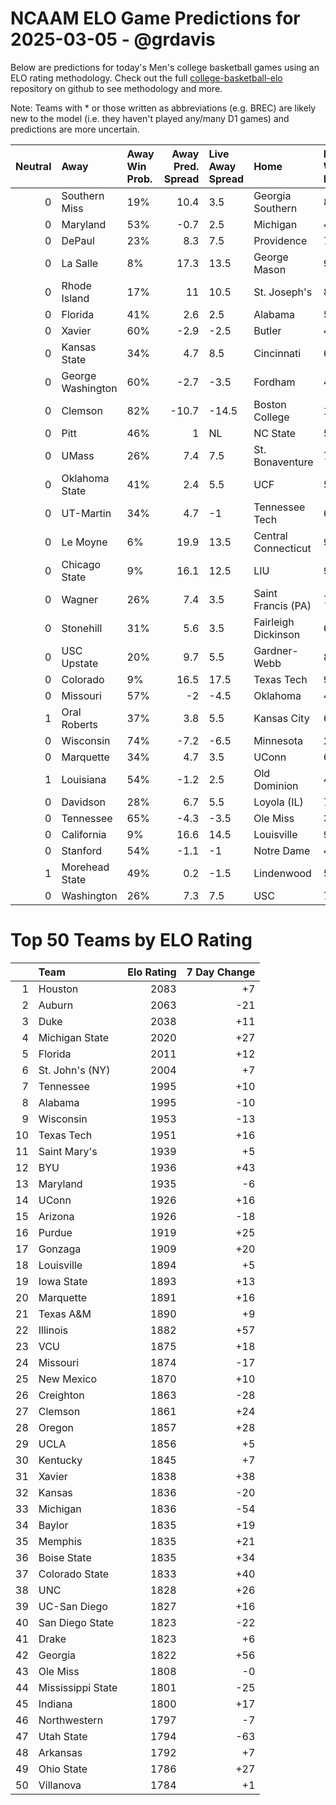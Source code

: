 # NCAAM ELO Game Predictions for 2025-03-05 - @grdavis
Below are predictions for today's Men's college basketball games using an ELO rating methodology. Check out the full [college-basketball-elo](https://github.com/grdavis/college-basketball-elo) repository on github to see methodology and more.

Note: Teams with * or those written as abbreviations (e.g. BREC) are likely new to the model (i.e. they haven't played any/many D1 games) and predictions are more uncertain.

|   Neutral | Away              | Away Win Prob.   |   Away Pred. Spread | Live Away Spread   | Home                | Home Win Prob.   |   Home Pred. Spread |
|----------:|:------------------|:-----------------|--------------------:|:-------------------|:--------------------|:-----------------|--------------------:|
|         0 | Southern Miss     | 19%              |                10.4 | 3.5                | Georgia Southern    | 81%              |               -10.4 |
|         0 | Maryland          | 53%              |                -0.7 | 2.5                | Michigan            | 47%              |                 0.7 |
|         0 | DePaul            | 23%              |                 8.3 | 7.5                | Providence          | 77%              |                -8.3 |
|         0 | La Salle          | 8%               |                17.3 | 13.5               | George Mason        | 92%              |               -17.3 |
|         0 | Rhode Island      | 17%              |                11   | 10.5               | St. Joseph's        | 83%              |               -11   |
|         0 | Florida           | 41%              |                 2.6 | 2.5                | Alabama             | 59%              |                -2.6 |
|         0 | Xavier            | 60%              |                -2.9 | -2.5               | Butler              | 40%              |                 2.9 |
|         0 | Kansas State      | 34%              |                 4.7 | 8.5                | Cincinnati          | 66%              |                -4.7 |
|         0 | George Washington | 60%              |                -2.7 | -3.5               | Fordham             | 40%              |                 2.7 |
|         0 | Clemson           | 82%              |               -10.7 | -14.5              | Boston College      | 18%              |                10.7 |
|         0 | Pitt              | 46%              |                 1   | NL                 | NC State            | 54%              |                -1   |
|         0 | UMass             | 26%              |                 7.4 | 7.5                | St. Bonaventure     | 74%              |                -7.4 |
|         0 | Oklahoma State    | 41%              |                 2.4 | 5.5                | UCF                 | 59%              |                -2.4 |
|         0 | UT-Martin         | 34%              |                 4.7 | -1                 | Tennessee Tech      | 66%              |                -4.7 |
|         0 | Le Moyne          | 6%               |                19.9 | 13.5               | Central Connecticut | 94%              |               -19.9 |
|         0 | Chicago State     | 9%               |                16.1 | 12.5               | LIU                 | 91%              |               -16.1 |
|         0 | Wagner            | 26%              |                 7.4 | 3.5                | Saint Francis (PA)  | 74%              |                -7.4 |
|         0 | Stonehill         | 31%              |                 5.6 | 3.5                | Fairleigh Dickinson | 69%              |                -5.6 |
|         0 | USC Upstate       | 20%              |                 9.7 | 5.5                | Gardner-Webb        | 80%              |                -9.7 |
|         0 | Colorado          | 9%               |                16.5 | 17.5               | Texas Tech          | 91%              |               -16.5 |
|         0 | Missouri          | 57%              |                -2   | -4.5               | Oklahoma            | 43%              |                 2   |
|         1 | Oral Roberts      | 37%              |                 3.8 | 5.5                | Kansas City         | 63%              |                -3.8 |
|         0 | Wisconsin         | 74%              |                -7.2 | -6.5               | Minnesota           | 26%              |                 7.2 |
|         0 | Marquette         | 34%              |                 4.7 | 3.5                | UConn               | 66%              |                -4.7 |
|         1 | Louisiana         | 54%              |                -1.2 | 2.5                | Old Dominion        | 46%              |                 1.2 |
|         0 | Davidson          | 28%              |                 6.7 | 5.5                | Loyola (IL)         | 72%              |                -6.7 |
|         0 | Tennessee         | 65%              |                -4.3 | -3.5               | Ole Miss            | 35%              |                 4.3 |
|         0 | California        | 9%               |                16.6 | 14.5               | Louisville          | 91%              |               -16.6 |
|         0 | Stanford          | 54%              |                -1.1 | -1                 | Notre Dame          | 46%              |                 1.1 |
|         1 | Morehead State    | 49%              |                 0.2 | -1.5               | Lindenwood          | 51%              |                -0.2 |
|         0 | Washington        | 26%              |                 7.3 | 7.5                | USC                 | 74%              |                -7.3 |

# Top 50 Teams by ELO Rating
|    | Team              |   Elo Rating |   7 Day Change |
|---:|:------------------|-------------:|---------------:|
|  1 | Houston           |         2083 |             +7 |
|  2 | Auburn            |         2063 |            -21 |
|  3 | Duke              |         2038 |            +11 |
|  4 | Michigan State    |         2020 |            +27 |
|  5 | Florida           |         2011 |            +12 |
|  6 | St. John's (NY)   |         2004 |             +7 |
|  7 | Tennessee         |         1995 |            +10 |
|  8 | Alabama           |         1995 |            -10 |
|  9 | Wisconsin         |         1953 |            -13 |
| 10 | Texas Tech        |         1951 |            +16 |
| 11 | Saint Mary's      |         1939 |             +5 |
| 12 | BYU               |         1936 |            +43 |
| 13 | Maryland          |         1935 |             -6 |
| 14 | UConn             |         1926 |            +16 |
| 15 | Arizona           |         1926 |            -18 |
| 16 | Purdue            |         1919 |            +25 |
| 17 | Gonzaga           |         1909 |            +20 |
| 18 | Louisville        |         1894 |             +5 |
| 19 | Iowa State        |         1893 |            +13 |
| 20 | Marquette         |         1891 |            +16 |
| 21 | Texas A&M         |         1890 |             +9 |
| 22 | Illinois          |         1882 |            +57 |
| 23 | VCU               |         1875 |            +18 |
| 24 | Missouri          |         1874 |            -17 |
| 25 | New Mexico        |         1870 |            +10 |
| 26 | Creighton         |         1863 |            -28 |
| 27 | Clemson           |         1861 |            +24 |
| 28 | Oregon            |         1857 |            +28 |
| 29 | UCLA              |         1856 |             +5 |
| 30 | Kentucky          |         1845 |             +7 |
| 31 | Xavier            |         1838 |            +38 |
| 32 | Kansas            |         1836 |            -20 |
| 33 | Michigan          |         1836 |            -54 |
| 34 | Baylor            |         1835 |            +19 |
| 35 | Memphis           |         1835 |            +21 |
| 36 | Boise State       |         1835 |            +34 |
| 37 | Colorado State    |         1833 |            +40 |
| 38 | UNC               |         1828 |            +26 |
| 39 | UC-San Diego      |         1827 |            +16 |
| 40 | San Diego State   |         1823 |            -22 |
| 41 | Drake             |         1823 |             +6 |
| 42 | Georgia           |         1822 |            +56 |
| 43 | Ole Miss          |         1808 |             -0 |
| 44 | Mississippi State |         1801 |            -25 |
| 45 | Indiana           |         1800 |            +17 |
| 46 | Northwestern      |         1797 |             -7 |
| 47 | Utah State        |         1794 |            -63 |
| 48 | Arkansas          |         1792 |             +7 |
| 49 | Ohio State        |         1786 |            +27 |
| 50 | Villanova         |         1784 |             +1 |